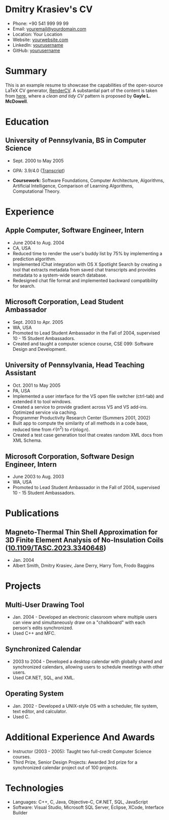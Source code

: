 # Dmitry Krasiev's CV

- Phone: +90 541 999 99 99
- Email: [youremail@yourdomain.com](mailto:youremail@yourdomain.com)
- Location: Your Location
- Website: [yourwebsite.com](https://yourwebsite.com/)
- LinkedIn: [yourusername](https://linkedin.com/in/yourusername)
- GitHub: [yourusername](https://github.com/yourusername)


# Summary

This is an example resume to showcase the capabilities of the open-source LaTeX CV generator, [RenderCV](https://github.com/sinaatalay/rendercv). A substantial part of the content is taken from [here](https://www.careercup.com/resume), where a *clean and tidy CV* pattern is proposed by **Gayle L. McDowell**.

# Education

## University of Pennsylvania, BS in Computer Science

- Sept. 2000 to May 2005 

- GPA: 3.9/4.0 ([Transcript](https://example.com))
- **Coursework:** Software Foundations, Computer Architecture, Algorithms, Artificial Intelligence, Comparison of Learning Algorithms, Computational Theory.

# Experience

## Apple Computer, Software Engineer, Intern

- June 2004 to Aug. 2004 
- CA, USA 
- Reduced time to render the user's buddy list by 75% by implementing a prediction algorithm.
- Implemented iChat integration with OS X Spotlight Search by creating a tool that extracts metadata from saved chat transcripts and provides metadata to a system-wide search database.
- Redesigned chat file format and implemented backward compatibility for search.

## Microsoft Corporation, Lead Student Ambassador

- Sept. 2003 to Apr. 2005 
- WA, USA 
- Promoted to Lead Student Ambassador in the Fall of 2004, supervised 10 - 15 Student Ambassadors.
- Created and taught a computer science course, CSE 099: Software Design and Development.

## University of Pennsylvania, Head Teaching Assistant

- Oct. 2001 to May 2005 
- PA, USA 
- Implemented a user interface for the VS open file switcher (ctrl-tab) and extended it to tool windows.
- Created a service to provide gradient across VS and VS add-ins. Optimized service via caching.
- Programmer Productivity Research Center (Summers 2001, 2002)
- Built app to compute the similarity of all methods in a code base, reduced time from $\mathcal{O}(n^2)$ to $\mathcal{O}(n \log n)$. 
- Created a test case generation tool that creates random XML docs from XML Schema.

## Microsoft Corporation, Software Design Engineer, Intern

- June 2003 to Aug. 2003 
- WA, USA 
- Promoted to Lead Student Ambassador in the Fall of 2004, supervised 10 - 15 Student Ambassadors.

# Publications

## Magneto-Thermal Thin Shell Approximation for 3D Finite Element Analysis of No-Insulation Coils ([10.1109/TASC.2023.3340648](https://doi.org/10.1109/TASC.2023.3340648))
- Jan. 2004
- Albert Smith, Dmitry Krasiev, Jane Derry, Harry Tom, Frodo Baggins

# Projects

## Multi-User Drawing Tool

- Jan. 2004 - Developed an electronic classroom where multiple users can view and simultaneously draw on a "chalkboard" with each person's edits synchronized.
- Used C++ and MFC.

## Synchronized Calendar

- 2003 to 2004 - Developed a desktop calendar with globally shared and synchronized calendars, allowing users to schedule meetings with other users.
- Used C#.NET, SQL, and XML.

## Operating System

- Jan. 2002 - Developed a UNIX-style OS with a scheduler, file system, text editor, and calculator.
- Used C.

# Additional Experience And Awards

- Instructor (2003 - 2005): Taught two full-credit Computer Science courses.
- Third Prize, Senior Design Projects: Awarded 3rd prize for a synchronized calendar project out of 100 projects.
# Technologies

- Languages: C++, C, Java, Objective-C, C#.NET, SQL, JavaScript
- Software: Visual Studio, Microsoft SQL Server, Eclipse, XCode, Interface Builder

